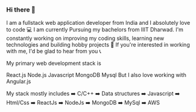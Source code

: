 ### Hi there 👋

I am a fullstack web application developer from India and I absolutely love to code :computer:
I am currently Pursuing my bachelors from IIIT Dharwad.
I'm constantly working on improving my coding skills, learning new technologies and building hobby projects :space_invader:
If you're interested in working with me, I'd be glad to hear from you  :telephone_receiver:

My primary web development stack is

React.js
Node.js
Javascript
MongoDB
Mysql
But I also love working with Angular.js


My stack mostly includes
:arrow_right: C/C++
:arrow_right: Data structures
:arrow_right: Javascript
:arrow_right: Html/Css
:arrow_right: ReactJs
:arrow_right: NodeJs
:arrow_right: MongoDB
:arrow_right: MySql
:arrow_right: AWS

<!--
**Akshaya222/akshaya222** is a ✨ _special_ ✨ repository because its `README.md` (this file) appears on your GitHub profile.

Here are some ideas to get you started:

- 🔭 I’m currently working on ...
- 🌱 I’m currently learning ...
- 👯 I’m looking to collaborate on ...
- 🤔 I’m looking for help with ...
- 💬 Ask me about ...
- 📫 How to reach me: ...
- 😄 Pronouns: ...
- ⚡ Fun fact: ...
-->

